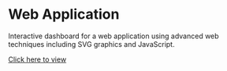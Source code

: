 # Web Application

Interactive dashboard for a web application using advanced web techniques including SVG graphics and JavaScript.

<a href="https://etiennefdayer.github.io/Web-Application//">Click here to view</a>
